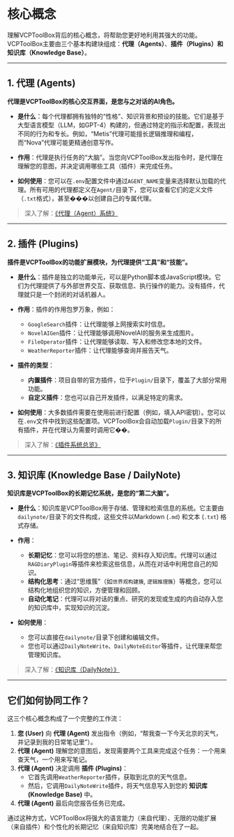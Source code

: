 # 核心概念

理解VCPToolBox背后的核心概念，将帮助您更好地利用其强大的功能。VCPToolBox主要由三个基本构建块组成：**代理（Agents）**、**插件（Plugins）**和**知识库（Knowledge Base）**。

---

## 1. 代理 (Agents)

**代理是VCPToolBox的核心交互界面，是您与之对话的AI角色。**

*   **是什么**：每个代理都拥有独特的“性格”、知识背景和预设的技能。它们是基于大型语言模型（LLM，如GPT-4）构建的，但通过特定的指示和配置，表现出不同的行为和专长。例如，“Metis”代理可能擅长逻辑推理和编程，而“Nova”代理可能更精通创意写作。

*   **作用**：代理是执行任务的“大脑”。当您向VCPToolBox发出指令时，是代理在理解您的意图，并决定调用哪些工具（插件）来完成任务。

*   **如何使用**：您可以在`.env`配置文件中通过`AGENT_NAME`变量来选择默认加载的代理。所有可用的代理都定义在`Agent/`目录下，您可以查看它们的定义文件（`.txt`格式），甚至���以创建自己的专属代理。

> 深入了解：[《代理（Agent）系统》](./features/agents.md)

---

## 2. 插件 (Plugins)

**插件是VCPToolBox的功能扩展模块，为代理提供“工具”和“技能”。**

*   **是什么**：插件是独立的功能单元，可以是Python脚本或JavaScript模块。它们为代理提供了与外部世界交互、获取信息、执行操作的能力。没有插件，代理就只是一个封闭的对话机器人。

*   **作用**：插件的作用包罗万象，例如：
    *   `GoogleSearch`插件：让代理能够上网搜索实时信息。
    *   `NovelAIGen`插件：让代理能够调用NovelAI的服务来生成图片。
    *   `FileOperator`插件：让代理能够读取、写入和修改您本地的文件。
    *   `WeatherReporter`插件：让代理能够查询并报告天气。

*   **插件的类型**：
    *   **内置插件**：项目自带的官方插件，位于`Plugin/`目录下，覆盖了大部分常用功能。
    *   **自定义插件**：您也可以自己开发插件，以满足特定的需求。

*   **如何使用**：大多数插件需要在使用前进行配置（例如，填入API密钥）。您可以在`.env`文件中找到这些配置项。VCPToolBox会自动加载`Plugin/`目录下的所有插件，并在代理认为需要时调用它��。

> 深入了解：[《插件系统总览》](./plugins/index.md)

---

## 3. 知识库 (Knowledge Base / DailyNote)

**知识库是VCPToolBox的长期记忆系统，是您的“第二大脑”。**

*   **是什么**：知识库是VCPToolBox用于存储、管理和检索信息的系统。它主要由`dailynote/`目录下的文件构成，这些文件以Markdown (`.md`) 和文本 (`.txt`) 格式存储。

*   **作用**：
    *   **长期记忆**：您可以将您的想法、笔记、资料存入知识库。代理可以通过`RAGDiaryPlugin`等插件来检索这些信息，从而在对话中利用您自己的知识。
    *   **结构化思考**：通过“思维簇”（如`世界观构建簇`, `逻辑推理簇`）等概念，您可以结构化地组织您的知识，方便管理和回顾。
    *   **自动化笔记**：代理可以将对话的重点、研究的发现或生成的内自动存入您的知识库中，实现知识的沉淀。

*   **如何使用**：
    *   您可以直接在`dailynote/`目录下创建和编辑文件。
    *   您也可以通过`DailyNoteWrite`、`DailyNoteEditor`等插件，让代理来帮您管理知识库。

> 深入了解：[《知识库（DailyNote）》](./features/dailynote.md)

---

## 它们如何协同工作？

这三个核心概念构成了一个完整的工作流：

1.  **您 (User)** 向 **代理 (Agent)** 发出指令（例如，“帮我查一下今天北京的天气，并记录到我的日常笔记里”）。
2.  **代理 (Agent)** 理解您的意图后，发现需要两个工具来完成这个任务：一个用来查天气，一个用来写笔记。
3.  **代理 (Agent)** 决定调用 **插件 (Plugins)**：
    *   它首先调用`WeatherReporter`插件，获取到北京的天气信息。
    *   然后，它调用`DailyNoteWrite`插件，将天气信息写入到您的 **知识库 (Knowledge Base)** 中。
4.  **代理 (Agent)** 最后向您报告任务已完成。

通过这种方式，VCPToolBox将强大的语言能力（来自代理）、无限的功能扩展（来自插件）和个性化的长期记忆（来自知识库）完美地结合在了一起。
